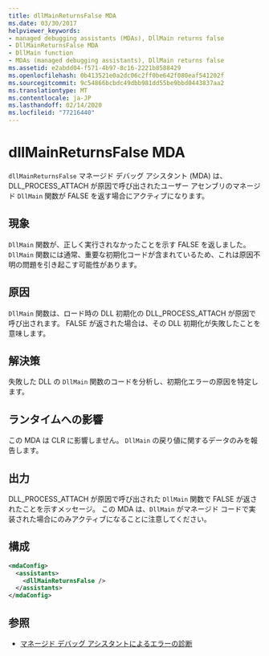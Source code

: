 ```yaml
---
title: dllMainReturnsFalse MDA
ms.date: 03/30/2017
helpviewer_keywords:
- managed debugging assistants (MDAs), DllMain returns false
- DllMainReturnsFalse MDA
- DllMain function
- MDAs (managed debugging assistants), DllMain returns false
ms.assetid: e2abdd04-f571-4b97-8c16-2221b8588429
ms.openlocfilehash: 0b413521e0a2dc06c2ff0be642f080eaf541202f
ms.sourcegitcommit: 9c54866bcbdc49dbb981dd55be9bbd0443837aa2
ms.translationtype: MT
ms.contentlocale: ja-JP
ms.lasthandoff: 02/14/2020
ms.locfileid: "77216440"
---
```

# <a name="dllmainreturnsfalse-mda"></a>dllMainReturnsFalse MDA
`dllMainReturnsFalse` マネージド デバッグ アシスタント (MDA) は、DLL_PROCESS_ATTACH が原因で呼び出されたユーザー アセンブリのマネージド `DllMain` 関数が FALSE を返す場合にアクティブになります。  
  
## <a name="symptoms"></a>現象  
 `DllMain` 関数が、正しく実行されなかったことを示す FALSE を返しました。 `DllMain` 関数には通常、重要な初期化コードが含まれているため、これは原因不明の問題を引き起こす可能性があります。  
  
## <a name="cause"></a>原因  
 `DllMain` 関数は、ロード時の DLL 初期化の DLL_PROCESS_ATTACH が原因で呼び出されます。 FALSE が返された場合は、その DLL 初期化が失敗したことを意味します。  
  
## <a name="resolution"></a>解決策  
 失敗した DLL の `DllMain` 関数のコードを分析し、初期化エラーの原因を特定します。  
  
## <a name="effect-on-the-runtime"></a>ランタイムへの影響  
 この MDA は CLR に影響しません。 `DllMain` の戻り値に関するデータのみを報告します。  
  
## <a name="output"></a>出力  
 DLL_PROCESS_ATTACH が原因で呼び出された `DllMain` 関数で FALSE が返されたことを示すメッセージ。 この MDA は、`DllMain` がマネージド コードで実装された場合にのみアクティブになることに注意してください。  
  
## <a name="configuration"></a>構成  
  
```xml  
<mdaConfig>  
  <assistants>  
    <dllMainReturnsFalse />  
  </assistants>  
</mdaConfig>  
```  
  
## <a name="see-also"></a>参照

- [マネージド デバッグ アシスタントによるエラーの診断](diagnosing-errors-with-managed-debugging-assistants.md)
